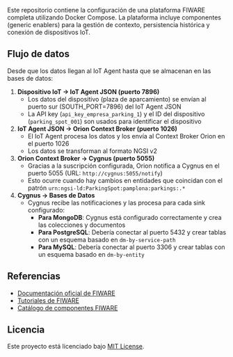
Este repositorio contiene la configuración de una plataforma FIWARE completa utilizando Docker Compose. La plataforma incluye componentes (generic enablers) para la gestión de contexto, persistencia histórica y conexión de dispositivos IoT.

## Flujo de datos

Desde que los datos llegan al IoT Agent hasta que se almacenan en las bases de datos:

1. **Dispositivo IoT → IoT Agent JSON (puerto 7896)**
    - Los datos del dispositivo (plaza de aparcamiento) se envían al puerto sur (SOUTH_PORT=7896) del IoT Agent JSON
    - La API key (`api_key_empresa_parking_1`) y el ID del dispositivo (`parking_spot_001`) son usados para identificar el dispositivo
2. **IoT Agent JSON → Orion Context Broker (puerto 1026)**
    - El IoT Agent procesa los datos y los envía al Context Broker Orion en el puerto 1026
    - Los datos se transforman al formato NGSI v2
3. **Orion Context Broker → Cygnus (puerto 5055)**
    - Gracias a la suscripción configurada, Orion notifica a Cygnus en el puerto 5055 (URL: `http://cygnus:5055/notify`)
    - Esto ocurre cuando hay cambios en entidades que coincidan con el patrón `urn:ngsi-ld:ParkingSpot:pamplona:parkings:.*`
4. **Cygnus → Bases de Datos**
    - Cygnus recibe las notificaciones y las procesa para cada sink configurado:
        - **Para MongoDB**: Cygnus está configurado correctamente y crea las colecciones y documentos
        - **Para PostgreSQL**: Debería conectar al puerto 5432 y crear tablas con un esquema basado en `dm-by-service-path`
        - **Para MySQL**: Debería conectar al puerto 3306 y crear tablas con un esquema basado en `dm-by-entity`

## Referencias

- [Documentación oficial de FIWARE](https://www.fiware.org/developers/)
- [Tutoriales de FIWARE](https://fiware-tutorials.readthedocs.io/en/latest/)
- [Catálogo de componentes FIWARE](https://www.fiware.org/developers/catalogue/)

## Licencia

Este proyecto está licenciado bajo [MIT License](LICENSE). 
